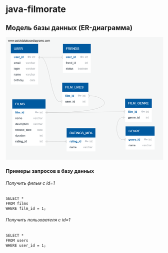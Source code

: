 # java-filmorate

## Модель базы данных (ER-диаграмма)
![Модель базы данных](QuickDBD-Filmorate.png)

### Примеры запросов в базу данных

###### Получить фильм с id=1

    SELECT *
    FROM films
    WHERE film_id = 1;

###### Получить пользователя с id=1

    SELECT *
    FROM users
    WHERE user_id = 1;



